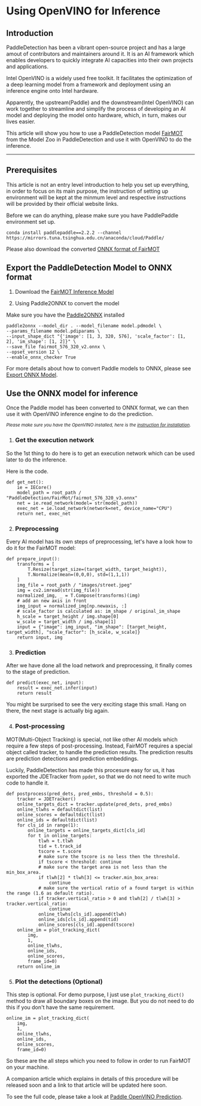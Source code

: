 # Using OpenVINO for Inference

## Introduction
PaddleDetection has been a vibrant open-source project and has a large amout of contributors and maintainers around it. It is an AI framework which enables developers to quickly integrate AI capacities into their own projects and applications.

Intel OpenVINO is a widely used free toolkit. It facilitates the optimization of a deep learning model from a framework and deployment using an inference engine onto Intel hardware. 

Apparently, the upstream(Paddle) and the downstream(Intel OpenVINO) can work together to streamline and simplify the process of developing an AI model and deploying the model onto hardware, which, in turn, makes our lives easier. 

This article will show you how to use a PaddleDetection model [FairMOT](../../../configs/mot/fairmot/README.md) from the Model Zoo in PaddleDetection and use it with OpenVINO to do the inference.

------------

## Prerequisites

This article is not an entry level introduction to help you set up everything, in order to focus on its main purpose, the instruction of setting up environment will be kept at the minmum level and respective instructions will be provided by their official website links.

Before we can do anything, please make sure you have PaddlePaddle environment set up.

```
conda install paddlepaddle==2.2.2 --channel https://mirrors.tuna.tsinghua.edu.cn/anaconda/cloud/Paddle/
```

Please also download the converted [ONNX format of FairMOT](https://bj.bcebos.com/v1/paddledet/models/mot/fairmot_576_320_v3.onnx)

## Export the PaddleDetection Model to ONNX format

1. Download the [FairMOT Inference Model](https://bj.bcebos.com/v1/paddledet/models/mot/fairmot_hrnetv2_w18_dlafpn_30e_576x320.tar)

2. Using Paddle2ONNX to convert the model

Make sure you have the [Paddle2ONNX](https://github.com/PaddlePaddle/Paddle2ONNX) installed

```
paddle2onnx --model_dir . --model_filename model.pdmodel \
--params_filename model.pdiparams \
--input_shape_dict "{'image': [1, 3, 320, 576], 'scale_factor': [1, 2], 'im_shape': [1, 2]}" \
--save_file fairmot_576_320_v2.onnx \
--opset_version 12 \
--enable_onnx_checker True
```

For more details about how to convert Paddle models to ONNX, please see [Export ONNX Model](../../../deploy/EXPORT_ONNX_MODEL_en.md).

## Use the ONNX model for inference

Once the Paddle model has been converted to ONNX format, we can then use it with OpenVINO inference engine to do the prediction.

*<sub>Please make sure you have the OpenVINO installed, here is the [instruction for installation](https://docs.openvino.ai/cn/latest/openvino_docs_install_guides_installing_openvino_linux.html).<sub>*

1. ### Get the execution network

So the 1st thing to do here is to get an execution network which can be used later to do the inference. 

Here is the code.

```
def get_net():
    ie = IECore()
    model_path = root_path / "PaddleDetection/FairMot/fairmot_576_320_v3.onnx"
    net = ie.read_network(model= str(model_path))
    exec_net = ie.load_network(network=net, device_name="CPU")
    return net, exec_net
```

2. ### Preprocessing

Every AI model has its own steps of preprocessing, let's have a look how to do it for the FairMOT model:

```
def prepare_input():
    transforms = [
        T.Resize(target_size=(target_width, target_height)), 
        T.Normalize(mean=(0,0,0), std=(1,1,1))
    ]
    img_file = root_path / "images/street.jpeg"
    img = cv2.imread(str(img_file))
    normalized_img, _ = T.Compose(transforms)(img)
    # add an new axis in front
    img_input = normalized_img[np.newaxis, :]
    # scale_factor is calculated as: im_shape / original_im_shape
    h_scale = target_height / img.shape[0]
    w_scale = target_width / img.shape[1]
    input = {"image": img_input, "im_shape": [target_height, target_width], "scale_factor": [h_scale, w_scale]}
    return input, img
```

3. ### Prediction

After we have done all the load network and preprocessing, it finally comes to the stage of prediction. 


```
def predict(exec_net, input):
    result = exec_net.infer(input)
    return result
```

You might be surprised to see the very exciting stage this small. Hang on there, the next stage is actually big again.

4. ### Post-processing

MOT(Multi-Object Tracking) is special, not like other AI models which require a few steps of post-processing. Instead, FairMOT requires a special object called tracker, to handle the prediction results. The prediction results are prediction detections and prediction embeddings. 

Luckily, PaddleDetection has made this procesure easy for us, it has exported the JDETracker from `ppdet`, so that we do not need to write much code to handle it.

```
def postprocess(pred_dets, pred_embs, threshold = 0.5):
    tracker = JDETracker()
    online_targets_dict = tracker.update(pred_dets, pred_embs)
    online_tlwhs = defaultdict(list)
    online_scores = defaultdict(list)
    online_ids = defaultdict(list)
    for cls_id in range(1):
        online_targets = online_targets_dict[cls_id]
        for t in online_targets:
            tlwh = t.tlwh
            tid = t.track_id
            tscore = t.score
            # make sure the tscore is no less then the threshold.
            if tscore < threshold: continue
            # make sure the target area is not less than the min_box_area.
            if tlwh[2] * tlwh[3] <= tracker.min_box_area:
                continue
            # make sure the vertical ratio of a found target is within the range (1.6 as default ratio).
            if tracker.vertical_ratio > 0 and tlwh[2] / tlwh[3] > tracker.vertical_ratio:
                continue
            online_tlwhs[cls_id].append(tlwh)
            online_ids[cls_id].append(tid)
            online_scores[cls_id].append(tscore)
    online_im = plot_tracking_dict(
        img,
        1,
        online_tlwhs,
        online_ids,
        online_scores,
        frame_id=0)
    return online_im
```

5. ### Plot the detections (Optional)

This step is optional. For demo purpose, I just use `plot_tracking_dict()` method to draw all boundary boxes on the image. But you do not need to do this if you don't have the same requirement.

```
online_im = plot_tracking_dict(
    img,
    1,
    online_tlwhs,
    online_ids,
    online_scores,
    frame_id=0)
```

So these are the all steps which you need to follow in order to run FairMOT on your machine.

A companion article which explains in details of this procedure will be released soon and a link to that article will be updated here soon.

To see the full code, please take a look at [Paddle OpenVINO Prediction](docs/advanced_tutorials/openvino_inference/fairmot_onnx_openvino.py).